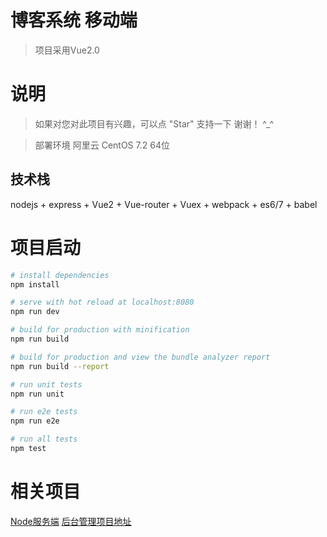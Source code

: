 # 
# 博客系统 移动端

> 项目采用Vue2.0


# 说明

>  如果对您对此项目有兴趣，可以点 "Star" 支持一下 谢谢！ ^_^

>  部署环境 阿里云 CentOS 7.2 64位 


## 技术栈

nodejs + express + Vue2 + Vue-router + Vuex + webpack + es6/7 + babel


# 项目启动

``` bash
# install dependencies
npm install

# serve with hot reload at localhost:8080
npm run dev

# build for production with minification
npm run build

# build for production and view the bundle analyzer report
npm run build --report

# run unit tests
npm run unit

# run e2e tests
npm run e2e

# run all tests
npm test
```
# 相关项目
[Node服务端](https://github.com/sixdre/blog-node)
[后台管理项目地址](https://github.com/sixdre/blog-manage)
